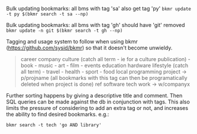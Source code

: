 Bulk updating bookmarks: all bms with tag 'sa' also get tag 'py'
`bkmr update -t py $(bkmr search -t sa --np)`

Bulk updating bookmarks: all bms with tag 'gh' should have 'git' removed
`bkmr update -n git $(bkmr search -t gh --np)`

Tagging and usage system to follow when using bkmr (https://github.com/sysid/bkmr)
so that it doesn't become unwieldy.

> career
> company
> culture (catch all term - ie for a culture publication)
>     - book
>     - music
>     - art
>     - film
>     - events
> education
> hardware
> lifestyle (catch all term)
>     - travel
>     - health
>     - sport
>     - food
> local
> programming
> project -> p/projname (all bookmarks with this tag can then be programatically deleted when project is done)
> ref
> software
> tech
> work -> w/companyx

Further sorting happens by giving a descriptive title and comment. 
Then SQL queries can be made against the db in conjunction with tags.
This also limits the pressure of considering to add an extra tag or not, 
and increases the ability to find desired bookmarks. e.g.: 

`bkmr search -t tech 'go AND library'`


